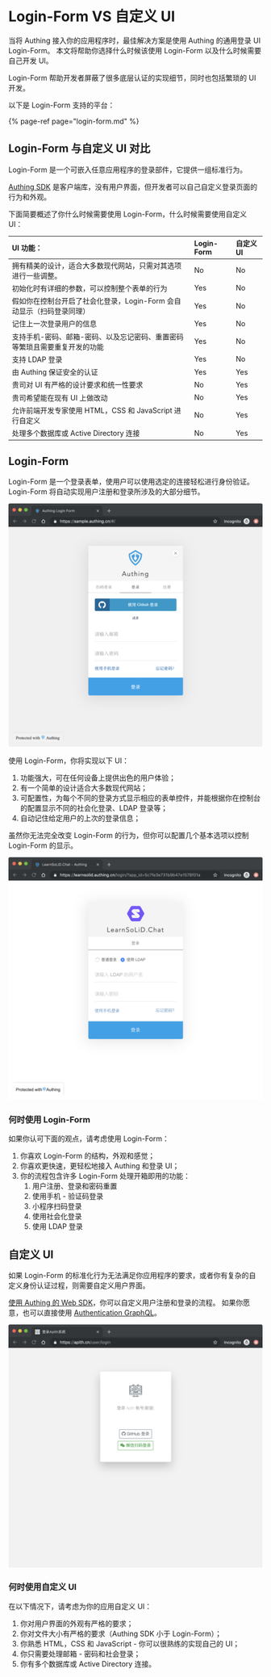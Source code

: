 # Login-Form VS 自定义 UI

当将 Authing 接入你的应用程序时，最佳解决方案是使用 Authing 的通用登录 UI Login-Form。 本文将帮助你选择什么时候该使用 Login-Form 以及什么时候需要自己开发 UI。

Login-Form 帮助开发者屏蔽了很多底层认证的实现细节，同时也包括繁琐的 UI 开发。

以下是 Login-Form 支持的平台：

{% page-ref page="login-form.md" %}

## Login-Form 与自定义 UI 对比

Login-Form 是一个可嵌入任意应用程序的登录部件，它提供一组标准行为。

[Authing SDK](https://learn.authing.cn/authing/sdk/sdk) 是客户端库，没有用户界面，但开发者可以自己自定义登录页面的行为和外观。

下面简要概述了你什么时候需要使用 Login-Form，什么时候需要使用自定义 UI：

| **UI 功能：** | Login-Form | 自定义 UI |
| :--- | :--- | :--- |
| 拥有精美的设计，适合大多数现代网站，只需对其选项进行一些调整。 | No | No |
| 初始化时有详细的参数，可以控制整个表单的行为 | Yes | No |
| 假如你在控制台开启了社会化登录，Login-Form 会自动显示（扫码登录同理） | Yes | No |
| 记住上一次登录用户的信息 | Yes | No |
| 支持手机-密码、邮箱-密码、以及忘记密码、重置密码等繁琐且需要重复开发的功能 | Yes | No |
| 支持 LDAP 登录 | Yes | No |
| 由 Authing 保证安全的认证 | Yes | Yes |
| 贵司对 UI 有严格的设计要求和统一性要求 | No | Yes |
| 贵司希望能在现有 UI 上做改动 | No | Yes |
| 允许前端开发专家使用 HTML，CSS 和 JavaScript 进行自定义 | No | Yes |
| 处理多个数据库或 Active Directory 连接 | No | Yes |

## Login-Form

Login-Form 是一个登录表单，使用户可以使用选定的连接轻松进行身份验证。 Login-Form 将自动实现用户注册和登录所涉及的大部分细节。 

![](../.gitbook/assets/image%20%2884%29.png)

使用 Login-Form，你将实现以下 UI：

1. 功能强大，可在任何设备上提供出色的用户体验；
2. 有一个简单的设计适合大多数现代网站；
3. 可配置性，为每个不同的登录方式显示相应的表单控件，并能根据你在控制台的配置显示不同的社会化登录、LDAP 登录等；
4. 自动记住给定用户的上次的登录信息；

虽然你无法完全改变 Login-Form 的行为，但你可以配置几个基本选项以控制 Login-Form 的显示。

![](../.gitbook/assets/image%20%28133%29.png)

### 何时使用 Login-Form

如果你认可下面的观点，请考虑使用 Login-Form：

1. 你喜欢 Login-Form 的结构，外观和感觉；
2. 你喜欢更快速，更轻松地接入 Authing 和登录 UI；
3. 你的流程包含许多 Login-Form 处理开箱即用的功能： 
   1. 用户注册、登录和密码重置
   2. 使用手机 - 验证码登录
   3. 小程序扫码登录
   4. 使用社会化登录
   5. 使用 LDAP 登录

## 自定义 UI

如果 Login-Form 的标准化行为无法满足你应用程序的要求，或者你有复杂的自定义身份认证过程，则需要自定义用户界面。 

[使用 Authing 的 Web SDK](https://learn.authing.cn/authing/sdk/sdk/authing-sdk-for-web)，你可以自定义用户注册和登录的流程。 如果你愿意，也可以直接使用 [Authentication GraphQL](https://learn.authing.cn/authing/sdk/open-graphql)。

![](../.gitbook/assets/image%20%2852%29.png)

### 何时使用自定义 UI

在以下情况下，请考虑为你的应用自定义 UI：

1. 你对用户界面的外观有严格的要求；
2. 你对文件大小有严格的要求（Authing SDK 小于 Login-Form）；
3. 你熟悉 HTML，CSS 和 JavaScript - 你可以很熟练的实现自己的 UI；
4. 你只需要处理邮箱 - 密码和社会登录；
5. 你有多个数据库或 Active Directory 连接。



